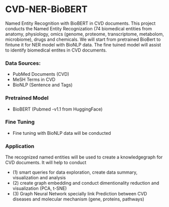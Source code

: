 # CVD-NER-BioBERT
Named Entity Recognition with BioBERT in CVD documents. This project conducts the Named Entity Recognization (74 biomedical entities from anatomy, physiology, omics (genome, proteome, transcriptome, metabolom, microbiome), drugs and chemicals. We will start from pretrained BioBert to fintune it for NER model with BioNLP data. The fine tuined model will assist to identify biomedical entites in CVD documents.

### Data Sources:
 - PubMed Documents (CVD)
 - MeSH Terms in CVD
 - BioNLP (Sentence and Tags)

### Pretrained Model
-  BioBERT (Pubmed -v1.1 from HuggingFace)

### Fine Tuning
- Fine tuning with BioNLP data will be conducted

### Application
The recognized named entities will be used to create a knowledgegraph for CVD documents. It will help to conduct
-  (1) smart queries for data exploration, create data summary, visualization and analysis 
-  (2) create graph embedding and conduct dimentionality reduction and visualization (PCA, t-SNE)
-  (3) Graph Neural Network specially link Prediction between CVD diseases and molecular mechanism (gene,  proteins, pathways)


